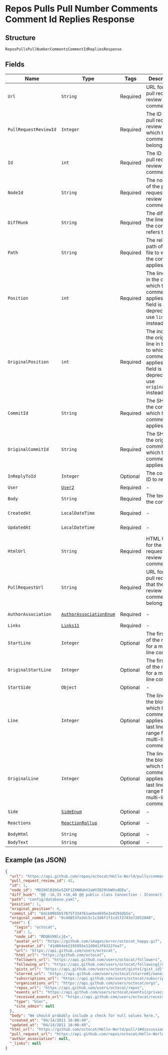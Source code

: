 
# Repos Pulls Pull Number Comments Comment Id Replies Response

## Structure

`ReposPullsPullNumberCommentsCommentIdRepliesResponse`

## Fields

| Name | Type | Tags | Description | Getter | Setter |
|  --- | --- | --- | --- | --- | --- |
| `Url` | `String` | Required | URL for the pull request review comment | String getUrl() | setUrl(String url) |
| `PullRequestReviewId` | `Integer` | Required | The ID of the pull request review to which the comment belongs. | Integer getPullRequestReviewId() | setPullRequestReviewId(Integer pullRequestReviewId) |
| `Id` | `int` | Required | The ID of the pull request review comment. | int getId() | setId(int id) |
| `NodeId` | `String` | Required | The node ID of the pull request review comment. | String getNodeId() | setNodeId(String nodeId) |
| `DiffHunk` | `String` | Required | The diff of the line that the comment refers to. | String getDiffHunk() | setDiffHunk(String diffHunk) |
| `Path` | `String` | Required | The relative path of the file to which the comment applies. | String getPath() | setPath(String path) |
| `Position` | `int` | Required | The line index in the diff to which the comment applies. This field is deprecated; use `line` instead. | int getPosition() | setPosition(int position) |
| `OriginalPosition` | `int` | Required | The index of the original line in the diff to which the comment applies. This field is deprecated; use `original_line` instead. | int getOriginalPosition() | setOriginalPosition(int originalPosition) |
| `CommitId` | `String` | Required | The SHA of the commit to which the comment applies. | String getCommitId() | setCommitId(String commitId) |
| `OriginalCommitId` | `String` | Required | The SHA of the original commit to which the comment applies. | String getOriginalCommitId() | setOriginalCommitId(String originalCommitId) |
| `InReplyToId` | `Integer` | Optional | The comment ID to reply to. | Integer getInReplyToId() | setInReplyToId(Integer inReplyToId) |
| `User` | [`User2`](../../doc/models/user-2.md) | Required | - | User2 getUser() | setUser(User2 user) |
| `Body` | `String` | Required | The text of the comment. | String getBody() | setBody(String body) |
| `CreatedAt` | `LocalDateTime` | Required | - | LocalDateTime getCreatedAt() | setCreatedAt(LocalDateTime createdAt) |
| `UpdatedAt` | `LocalDateTime` | Required | - | LocalDateTime getUpdatedAt() | setUpdatedAt(LocalDateTime updatedAt) |
| `HtmlUrl` | `String` | Required | HTML URL for the pull request review comment. | String getHtmlUrl() | setHtmlUrl(String htmlUrl) |
| `PullRequestUrl` | `String` | Required | URL for the pull request that the review comment belongs to. | String getPullRequestUrl() | setPullRequestUrl(String pullRequestUrl) |
| `AuthorAssociation` | [`AuthorAssociationEnum`](../../doc/models/author-association-enum.md) | Required | - | AuthorAssociationEnum getAuthorAssociation() | setAuthorAssociation(AuthorAssociationEnum authorAssociation) |
| `Links` | [`Links11`](../../doc/models/links-11.md) | Required | - | Links11 getLinks() | setLinks(Links11 links) |
| `StartLine` | `Integer` | Optional | The first line of the range for a multi-line comment. | Integer getStartLine() | setStartLine(Integer startLine) |
| `OriginalStartLine` | `Integer` | Optional | The first line of the range for a multi-line comment. | Integer getOriginalStartLine() | setOriginalStartLine(Integer originalStartLine) |
| `StartSide` | `Object` | Optional | - | Object getStartSide() | setStartSide(Object startSide) |
| `Line` | `Integer` | Optional | The line of the blob to which the comment applies. The last line of the range for a multi-line comment | Integer getLine() | setLine(Integer line) |
| `OriginalLine` | `Integer` | Optional | The line of the blob to which the comment applies. The last line of the range for a multi-line comment | Integer getOriginalLine() | setOriginalLine(Integer originalLine) |
| `Side` | [`SideEnum`](../../doc/models/side-enum.md) | Optional | - | SideEnum getSide() | setSide(SideEnum side) |
| `Reactions` | [`ReactionRollup`](../../doc/models/reaction-rollup.md) | Optional | - | ReactionRollup getReactions() | setReactions(ReactionRollup reactions) |
| `BodyHtml` | `String` | Optional | - | String getBodyHtml() | setBodyHtml(String bodyHtml) |
| `BodyText` | `String` | Optional | - | String getBodyText() | setBodyText(String bodyText) |

## Example (as JSON)

```json
{
  "url": "https://api.github.com/repos/octocat/Hello-World/pulls/comments/1",
  "pull_request_review_id": 42,
  "id": 1,
  "node_id": "MDI0OlB1bGxSZXF1ZXN0UmV2aWV3Q29tbWVudDEw",
  "diff_hunk": "@@ -16,33 +16,40 @@ public class Connection : IConnection...",
  "path": "config/database.yaml",
  "position": 1,
  "original_position": 4,
  "commit_id": "6dcb09b5b57875f334f61aebed695e2e4193db5e",
  "original_commit_id": "9c48853fa3dc5c1c3d6f1f1cd1f2743e72652840",
  "user": {
    "login": "octocat",
    "id": 1,
    "node_id": "MDQ6VXNlcjE=",
    "avatar_url": "https://github.com/images/error/octocat_happy.gif",
    "gravatar_id": "41d064eb2195891e12d0413f63227ea7",
    "url": "https://api.github.com/users/octocat",
    "html_url": "https://github.com/octocat",
    "followers_url": "https://api.github.com/users/octocat/followers",
    "following_url": "https://api.github.com/users/octocat/following{/other_user}",
    "gists_url": "https://api.github.com/users/octocat/gists{/gist_id}",
    "starred_url": "https://api.github.com/users/octocat/starred{/owner}{/repo}",
    "subscriptions_url": "https://api.github.com/users/octocat/subscriptions",
    "organizations_url": "https://api.github.com/users/octocat/orgs",
    "repos_url": "https://api.github.com/users/octocat/repos",
    "events_url": "https://api.github.com/users/octocat/events{/privacy}",
    "received_events_url": "https://api.github.com/users/octocat/received_events",
    "type": "User",
    "site_admin": null
  },
  "body": "We should probably include a check for null values here.",
  "created_at": "04/14/2011 16:00:49",
  "updated_at": "04/14/2011 16:00:49",
  "html_url": "https://github.com/octocat/Hello-World/pull/1#discussion-diff-1",
  "pull_request_url": "https://api.github.com/repos/octocat/Hello-World/pulls/1",
  "author_association": null,
  "_links": null
}
```

